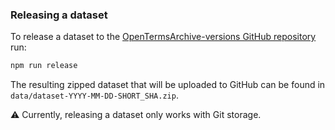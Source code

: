 ### Releasing a dataset

To release a dataset to the [OpenTermsArchive-versions GitHub repository](https://github.com/ambanum/OpenTermsArchive-versions/releases) run:

```sh
npm run release
```

The resulting zipped dataset that will be uploaded to GitHub can be found in `data/dataset-YYYY-MM-DD-SHORT_SHA.zip`.

:warning: Currently, releasing a dataset only works with Git storage.
